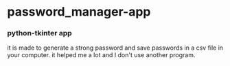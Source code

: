 # password_manager-app
### python-tkinter app
it is made to generate a strong password and save passwords in a csv file in your computer.
it helped me a lot and I don't use another program.
